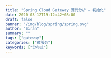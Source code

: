 ```yaml
---
title: "Spring Cloud Gateway 源码分析 — 初始化"
date: 2020-03-12T19:12:42+08:00
draft: false
banner: "/img/blog/spring/spring.svg"
author: "Siran"
summary: ""
tags: ["gateway"]
categories: ["微服务"]
keywords: ["分布式"]
---
```


